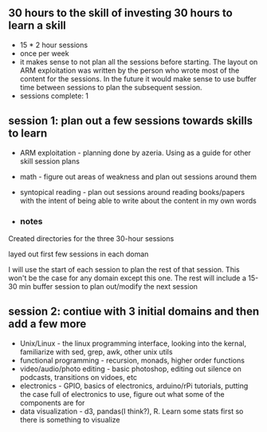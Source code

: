 ## 30 hours to the skill of investing 30 hours to learn a skill
* 15 * 2 hour sessions
* once per week
* it makes sense to not plan all the sessions before starting. The layout on
  ARM exploitation was written by the person who wrote most of the content for
  the sessions. In the future it would make sense to use buffer time between
  sessions to plan the subsequent session. 
 * sessions complete: 1

## session 1: plan out a few sessions towards skills to learn
* ARM exploitation - planning done by azeria. Using as a guide for other skill
  session plans
* math - figure out areas of weakness and plan out sessions around them
* syntopical reading - plan out sessions around reading books/papers with the
  intent of being able to write about the content in my own words

* ### notes
Created directories for the three 30-hour sessions

layed out first few sessions in each doman

I will use the start of each session to plan the rest of that session. This won't be the case for any domain except this one. The rest will include a 15-30 min buffer session to plan out/modify the next session


## session 2: contiue with 3 initial domains and then add a few more
* Unix/Linux - the linux programming interface, looking into the kernal, familiarize with sed, grep, awk, other unix utils
* functional programming - recursion, monads, higher order functions
* video/audio/photo editing - basic photoshop, editing out silence on podcasts, transitions on vidoes, etc
* electronics - GPIO, basics of electronics, arduino/rPi tutorials, putting the case full of electronics to use, figure out what some of the components are for
* data visualization - d3, pandas(I think?), R. Learn some stats first so there is something to visualize

